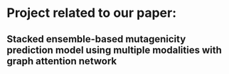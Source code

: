# Project related  to our paper:
## Stacked ensemble-based mutagenicity prediction model using multiple modalities with graph attention network

